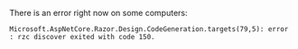 There is an error right now on some computers:
```
Microsoft.AspNetCore.Razor.Design.CodeGeneration.targets(79,5): error : rzc discover exited with code 150.
  ```
